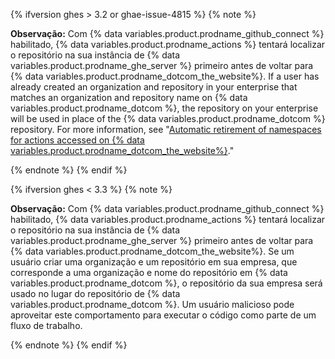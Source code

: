 {% ifversion ghes > 3.2 or ghae-issue-4815 %}
{% note %}

**Observação:** Com {% data variables.product.prodname_github_connect %} habilitado, {% data variables.product.prodname_actions %} tentará localizar o repositório na sua instância de {% data variables.product.prodname_ghe_server %} primeiro antes de voltar para {% data variables.product.prodname_dotcom_the_website%}. If a user has already created an organization and repository in your enterprise that matches an organization and repository name on {% data variables.product.prodname_dotcom %}, the repository on your enterprise will be used in place of the {% data variables.product.prodname_dotcom %} repository. For more information, see "[Automatic retirement of namespaces for actions accessed on {% data variables.product.prodname_dotcom_the_website%}](#automatic-retirement-of-namespaces-for-actions-accessed-on-githubcom)."

{% endnote %}
{% endif %}

{% ifversion ghes < 3.3 %}
{% note %}

**Observação:** Com {% data variables.product.prodname_github_connect %} habilitado, {% data variables.product.prodname_actions %} tentará localizar o repositório na sua instância de {% data variables.product.prodname_ghe_server %} primeiro antes de voltar para {% data variables.product.prodname_dotcom_the_website%}. Se um usuário criar uma organização e um repositório em sua empresa, que corresponde a uma organização e nome do repositório em {% data variables.product.prodname_dotcom %}, o repositório da sua empresa será usado no lugar do repositório de {% data variables.product.prodname_dotcom %}. Um usuário malicioso pode aproveitar este comportamento para executar o código como parte de um fluxo de trabalho.

{% endnote %}
{% endif %}
